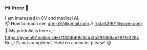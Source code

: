 ### Hi there 👋

I am interested in CV and medical AI.        
📫 How to reach me: gtmin97@gmail.com // rudals2901@naver.com              
🌱 My portfolio is here 👉 https://gymin97.notion.site/71824b68c3cb4fa297d66ae7971e226c                 
But, It's not completed.. Hold on a minute, please! 😅
<!--
**gymin97/gymin97** is a ✨ _special_ ✨ repository because its `README.md` (this file) appears on your GitHub profile.

Here are some ideas to get you started:

- 🔭 I’m currently working on ...
- 🌱 I’m currently learning ...
- 👯 I’m looking to collaborate on ...
- 🤔 I’m looking for help with ...
- 💬 Ask me about ...
- 📫 How to reach me: ...
- 😄 Pronouns: ...
- ⚡ Fun fact: ...
-->
